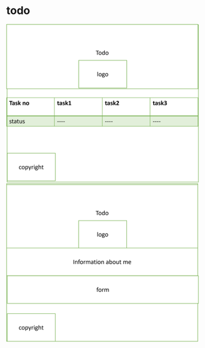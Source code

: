 # todo
![](https://github.com/Rashaalkhatib/todo/blob/main/pp.png)
![](https://github.com/Rashaalkhatib/todo/blob/main/Picture3.png)
